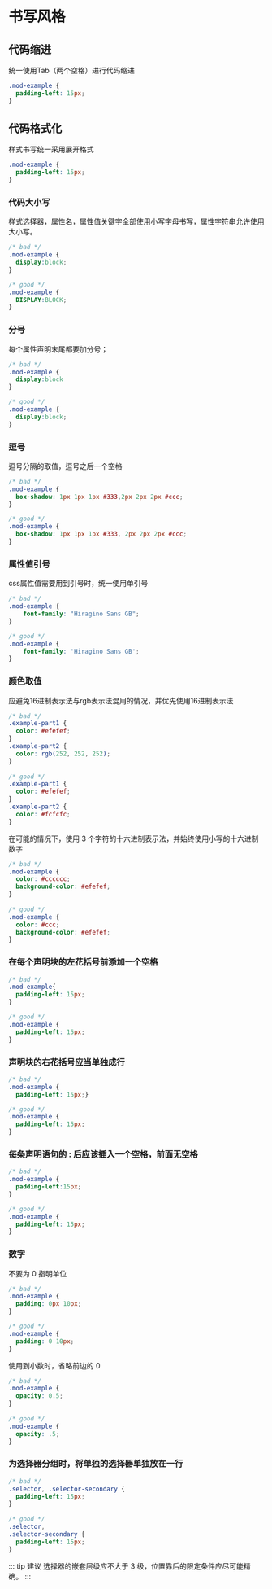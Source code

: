 # 书写风格

## 代码缩进

统一使用Tab（两个空格）进行代码缩进
```css
.mod-example {
  padding-left: 15px;
}
```
## 代码格式化
样式书写统一采用展开格式
```css
.mod-example {
  padding-left: 15px;
}
```

### 代码大小写
样式选择器，属性名，属性值关键字全部使用小写字母书写，属性字符串允许使用大小写。

```css
/* bad */
.mod-example {
  display:block;
}

/* good */
.mod-example {
  DISPLAY:BLOCK;
}
```

### 分号
每个属性声明末尾都要加分号；

```css
/* bad */
.mod-example {
  display:block
}

/* good */
.mod-example {
  display:block;
}
```

### 逗号
逗号分隔的取值，逗号之后一个空格

```css
/* bad */
.mod-example {
  box-shadow: 1px 1px 1px #333,2px 2px 2px #ccc;
}

/* good */
.mod-example {
  box-shadow: 1px 1px 1px #333, 2px 2px 2px #ccc;
}
```


### 属性值引号
css属性值需要用到引号时，统一使用单引号
```css
/* bad */
.mod-example { 
	font-family: "Hiragino Sans GB";
}

/* good */
.mod-example { 
	font-family: 'Hiragino Sans GB';
}
```

### 颜色取值
应避免16进制表示法与rgb表示法混用的情况，并优先使用16进制表示法

```css
/* bad */
.example-part1 {
  color: #efefef;
}
.example-part2 {
  color: rgb(252, 252, 252);
}
 
/* good */
.example-part1 {
  color: #efefef;
}
.example-part2 {
  color: #fcfcfc;
}
```
在可能的情况下，使用 3 个字符的十六进制表示法，并始终使用小写的十六进制数字

```css
/* bad */
.mod-example {
  color: #cccccc;
  background-color: #efefef;
}
 
/* good */
.mod-example {
  color: #ccc;
  background-color: #efefef;
}
```

### 在每个声明块的左花括号前添加一个空格
```css
/* bad */
.mod-example{
  padding-left: 15px;
}

/* good */
.mod-example {
  padding-left: 15px;
}
```

### 声明块的右花括号应当单独成行
```css
/* bad */
.mod-example {
  padding-left: 15px;}

/* good */
.mod-example {
  padding-left: 15px;
}
```
### 每条声明语句的 : 后应该插入一个空格，前面无空格
```css
/* bad */
.mod-example {
  padding-left:15px;
}

/* good */
.mod-example {
  padding-left: 15px;
}
```

### 数字
不要为 0 指明单位

```css
/* bad */
.mod-example {
  padding: 0px 10px;
}

/* good */
.mod-example {
  padding: 0 10px;
}
```
使用到小数时，省略前边的 0
```css
/* bad */
.mod-example {
  opacity: 0.5;
}
 
/* good */
.mod-example {
  opacity: .5;
}
```

### 为选择器分组时，将单独的选择器单独放在一行
```css
/* bad */
.selector, .selector-secondary {
  padding-left: 15px;
}
 
/* good */
.selector,
.selector-secondary {
  padding-left: 15px;
}
```
::: tip 建议
选择器的嵌套层级应不大于 3 级，位置靠后的限定条件应尽可能精确。
:::
